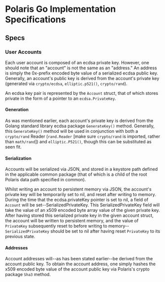 # Polaris Go Implementation Specifications

## Specs

### User Accounts

Each user account is composed of an ecdsa private key. However, one should note that an "account" is not the same as an "address." An address is simply the 0x-prefix encoded byte value of a serialized ecdsa public key. Generally, an account's public key is derived from the account's private key (generated via `crypto/ecdsa`, `elliptic.p521()`, `crypto/rand`).

An ecdsa key pair is represented by the `Account` struct, that of which stores private in the form of a pointer to an `ecdsa.PrivateKey`.

#### Generation

As was mentioned earlier, each account's private key is derived from the Golang standard library ecdsa package `GenerateKey()` method. Generally, this `GenerateKey()` method will be used in conjunction with both a `crypto/rand` Reader (`rand.Reader` [make sure `crypto/rand` is imported, rather than `math/rand`]) and `elliptic.P521()`, though this can be substituted as seen fit.

#### Serialization

Accounts will be serialized via JSON, and stored in a keystore path defined in the applicable common package (that of which is a child of the root Polaris data path specified in common).

Whilst writing an account to persistent memory via JSON, the account's private key will be temporarily set to nil, and reset after writing to memory. During the time that the ecdsa.privateKey pointer is set to nil, a field of `Account` will be set--SerializedPrivateKey. This SerializedPrivateKey field will take the value of an x509 encoded byte array value of the given private key. After having stored this serialized private key in the given account struct, the account will be written to persistent memory, and the value of `PrivateKey` subsequently reset to before writing to memory--`SerializedPrivateKey` should be set to nil after having reset `PrivateKey` to its previous state.

#### Addresses

Account addresses will--as has been stated earlier--be derived from the account public key. To obtain the account address, one simply hashes the x509 encoded byte value of the account public key via Polaris's crypto package `Sha3` method.
